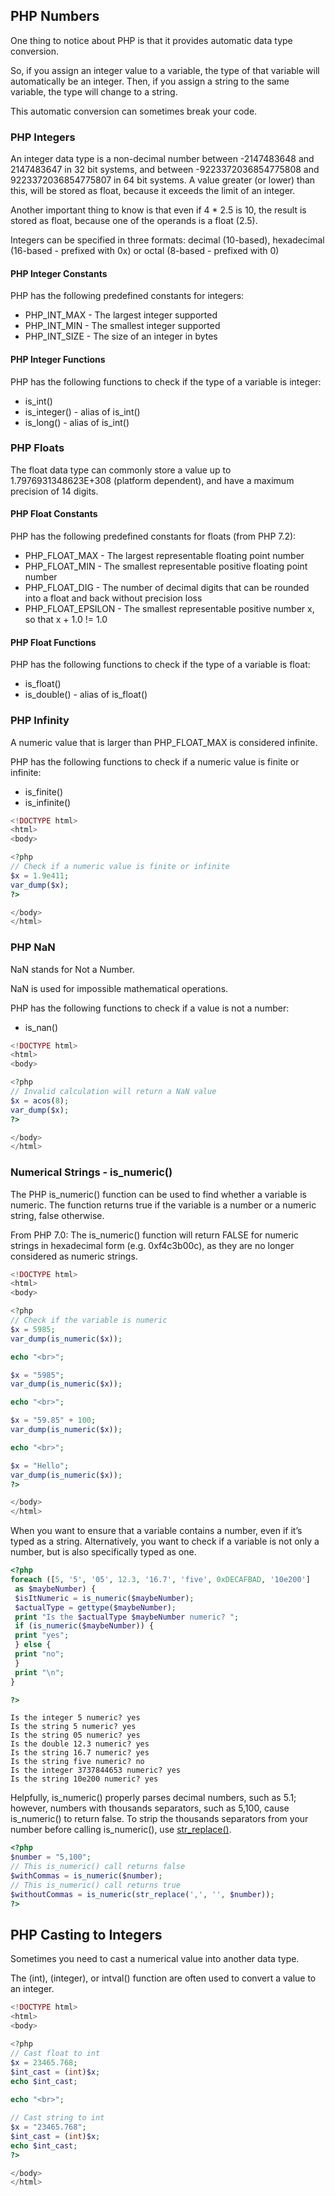 ## PHP Numbers
One thing to notice about PHP is that it provides automatic data type conversion.

So, if you assign an integer value to a variable, the type of that variable will automatically be an integer. Then, if you assign a string to the same variable, the type will change to a string.

This automatic conversion can sometimes break your code.

### PHP Integers

An integer data type is a non-decimal number between -2147483648 and 2147483647 in 32 bit systems, and between -9223372036854775808 and 9223372036854775807 in 64 bit systems. A value greater (or lower) than this, will be stored as float, because it exceeds the limit of an integer.

Another important thing to know is that even if 4 * 2.5 is 10, the result is stored as float, because one of the operands is a float (2.5).

Integers can be specified in three formats: decimal (10-based), hexadecimal (16-based - prefixed with 0x) or octal (8-based - prefixed with 0)

#### PHP Integer Constants
PHP has the following predefined constants for integers:

+ PHP_INT_MAX - The largest integer supported
+ PHP_INT_MIN - The smallest integer supported
+ PHP_INT_SIZE -  The size of an integer in bytes

#### PHP Integer Functions

PHP has the following functions to check if the type of a variable is integer:

+ is_int()
+ is_integer() - alias of is_int()
+ is_long() - alias of is_int()

### PHP Floats

The float data type can commonly store a value up to 1.7976931348623E+308 (platform dependent), and have a maximum precision of 14 digits.

#### PHP Float Constants

PHP has the following predefined constants for floats (from PHP 7.2):

+ PHP_FLOAT_MAX - The largest representable floating point number
+ PHP_FLOAT_MIN - The smallest representable positive floating point number
+ PHP_FLOAT_DIG - The number of decimal digits that can be rounded into a float and back without precision loss
+ PHP_FLOAT_EPSILON - The smallest representable positive number x, so that x + 1.0 != 1.0

#### PHP Float Functions

PHP has the following functions to check if the type of a variable is float:

+ is_float()
+ is_double() - alias of is_float()

### PHP Infinity
A numeric value that is larger than PHP_FLOAT_MAX is considered infinite.

PHP has the following functions to check if a numeric value is finite or infinite:

+ is_finite()
+ is_infinite()

``` php
<!DOCTYPE html>
<html>
<body>

<?php
// Check if a numeric value is finite or infinite 
$x = 1.9e411;
var_dump($x);
?>  

</body>
</html>
```

### PHP NaN
NaN stands for Not a Number.

NaN is used for impossible mathematical operations.

PHP has the following functions to check if a value is not a number:

+ is_nan()

``` php
<!DOCTYPE html>
<html>
<body>

<?php
// Invalid calculation will return a NaN value
$x = acos(8);
var_dump($x);
?>  

</body>
</html>
```

### Numerical Strings - is_numeric()

The PHP is_numeric() function can be used to find whether a variable is numeric. The function returns true if the variable is a number or a numeric string, false otherwise.

From PHP 7.0: The is_numeric() function will return FALSE for numeric strings in hexadecimal form (e.g. 0xf4c3b00c), as they are no longer considered as numeric strings.

``` php
<!DOCTYPE html>
<html>
<body>

<?php
// Check if the variable is numeric   
$x = 5985;
var_dump(is_numeric($x));

echo "<br>";

$x = "5985";
var_dump(is_numeric($x));

echo "<br>";

$x = "59.85" + 100;
var_dump(is_numeric($x));

echo "<br>";

$x = "Hello";
var_dump(is_numeric($x));
?>  

</body>
</html>
```

When you want to ensure that a variable contains a number, even if it’s typed as a string.
Alternatively, you want to check if a variable is not only a number, but is also specifically
typed as one.

``` php
<?php
foreach ([5, '5', '05', 12.3, '16.7', 'five', 0xDECAFBAD, '10e200']
 as $maybeNumber) {
 $isItNumeric = is_numeric($maybeNumber);
 $actualType = gettype($maybeNumber);
 print "Is the $actualType $maybeNumber numeric? ";
 if (is_numeric($maybeNumber)) {
 print "yes";
 } else {
 print "no";
 }
 print "\n";
}

?>

```
```
Is the integer 5 numeric? yes
Is the string 5 numeric? yes
Is the string 05 numeric? yes
Is the double 12.3 numeric? yes
Is the string 16.7 numeric? yes
Is the string five numeric? no
Is the integer 3737844653 numeric? yes
Is the string 10e200 numeric? yes
```

Helpfully, is_numeric() properly parses decimal numbers, such as 5.1; however, numbers with thousands separators, such as 5,100, cause is_numeric() to return false. To strip the thousands separators from your number before calling is_numeric(), use [str_replace()](../PR/phpStr1.md#str_replace).

``` php
<?php
$number = "5,100";
// This is_numeric() call returns false
$withCommas = is_numeric($number);
// This is_numeric() call returns true
$withoutCommas = is_numeric(str_replace(',', '', $number));
?>
```


## PHP Casting to Integers

Sometimes you need to cast a numerical value into another data type.

The (int), (integer), or intval() function are often used to convert a value to an integer.

``` php
<!DOCTYPE html>
<html>
<body>

<?php
// Cast float to int 
$x = 23465.768;
$int_cast = (int)$x;
echo $int_cast;
  
echo "<br>";

// Cast string to int
$x = "23465.768";
$int_cast = (int)$x;
echo $int_cast;
?>  

</body>
</html>
```
